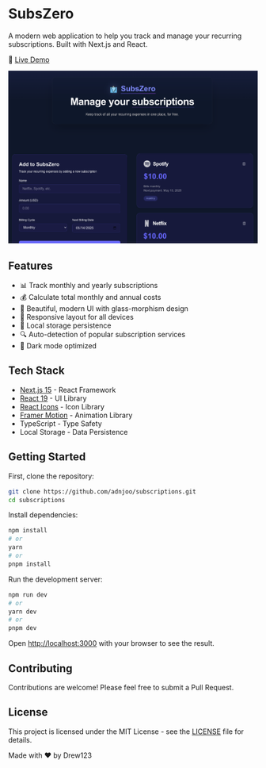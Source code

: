 # SubsZero

A modern web application to help you track and manage your recurring subscriptions. Built with Next.js and React.

🔗 [Live Demo](https://subszero.vercel.app)

![SubsZero Screenshot](public/screen.png)

## Features

- 📊 Track monthly and yearly subscriptions
- 💰 Calculate total monthly and annual costs
- 🎨 Beautiful, modern UI with glass-morphism design
- 📱 Responsive layout for all devices
- 💾 Local storage persistence
- 🔍 Auto-detection of popular subscription services
- 🌙 Dark mode optimized

## Tech Stack

- [Next.js 15](https://nextjs.org/) - React Framework
- [React 19](https://react.dev/) - UI Library
- [React Icons](https://react-icons.github.io/react-icons/) - Icon Library
- [Framer Motion](https://www.framer.com/motion/) - Animation Library
- TypeScript - Type Safety
- Local Storage - Data Persistence

## Getting Started

First, clone the repository:

```bash
git clone https://github.com/adnjoo/subscriptions.git
cd subscriptions
```

Install dependencies:

```bash
npm install
# or
yarn
# or
pnpm install
```

Run the development server:

```bash
npm run dev
# or
yarn dev
# or
pnpm dev
```

Open [http://localhost:3000](http://localhost:3000) with your browser to see the result.

## Contributing

Contributions are welcome! Please feel free to submit a Pull Request.

## License

This project is licensed under the MIT License - see the [LICENSE](LICENSE) file for details.


Made with ❤️ by Drew123

